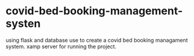 # covid-bed-booking-management-systen

using flask and database use to create a covid bed booking managament system.
xamp server for running the project.
